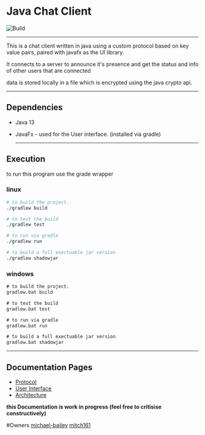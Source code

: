 # Java Chat Client

![Build](https://github.com/michael-bailey/java-chat-client/workflows/Build/badge.svg)

---

This is a chat client written in java using a custom protocol based on key value pairs, paired with javafx as the UI library.

It connects to a server to announce it's presence and get the status and info of other users that are connected

data is stored locally in a file which is encrypted using the java crypto api.

---

## Dependencies

* Java 13

* JavaFx - used for the User interface. (installed via gradle)

  ---


## Execution

to run this program use the grade wrapper

### linux

```sh
# to build the project.
./gradlew build

# to test the build
./gradlew test

# to run via gradle
./gradlew run

# to build a full exectuable jar version
./gradlew shadowjar
```

### windows

```bat
# to build the project.
gradlew.bat build

# to test the build
gradlew.bat test

# to run via gradle
gradlew.bat run

# to build a full exectuable jar version
gradlew.bat shadowjar
```

---

## Documentation Pages

* [Protocol](https://michael-bailey.github.io/java-chat-client/Protocol)
* [User Interface](https://michael-bailey.github.io/java-chat-server/interface)
* [Architecture](https://michael-bailey.github.io/java-chat-server/architecture)

**this Documentation is work in progress (feel free to critisise constructively)**

#Owners
[michael-bailey](https://github.com/michael-bailey/)
[mitch161](https://github.com/mitch161/)

